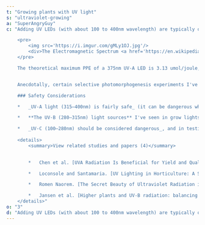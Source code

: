 ```yaml
---
t: "Growing plants with UV light"
s: "ultraviolet-growing"
a: "SuperAngryGuy"
c: "Adding UV LEDs (with about 100 to 400nm wavelength) are typically only used for light sensitive protein reactions effects, **not as photosynthesis drivers per se**. The pure UV-A grows I've done did result in slow grow and stunted plants. If I wanted to keep a tiny, important plant alive for a long duration I would be using pure UV-A. But, _the effects of UV-A on a plant can be unpredictable_ and needs to be tested by cultivar. The main UV light sensitive protein known about currently is the UVR8 protein which is a 280-315nm UV-B receptor, not a UV-A receptor.

    <pre>
        <img src='https://i.imgur.com/gMLy1OJ.jpg'/>
        <div>The Electromagnetic Spectrum <a href='https://en.wikipedia.org/wiki/Electromagnetic_radiation#/media/File:EM_spectrumrevised.png'>(source)</a></div>
    </pre>

    The theoretical maximum PPE of a 375nm UV-A LED is 3.13 umol/joule, and the relative low photosynthesis rate is going to make them a no-go in LED lighting except for photomorphogenesis effects. Making red lettuce cultivars more red by increasing anthocyanin production, or trying to increase trichome and cannabinoid production in cannabis plants, may be reasons to use UV light.


    Anecdotally, certain selective photomorphogenesis experiments I've done with UVA compared to blue leads me to believe that **there may be at least one unknown UVA light sensitive protein either as a primary receptor**, or my SWAG (scientific wild-ass guess) is a UVA light sensitive protein that can express itself differently in different plant parts, affecting the protein phototropin/cryptochrome signal transduction pathways locally. For example the hypocotyl (the stem before the first set of true leaves) can react much differently than the epicotyl (the stem after the first set of true leaves) in some plants like pole beans in my 470nm vs 405nm experiments.

    ### Safety Considerations

    *   _UV-A light (315–400nm) is fairly safe_ (it can be dangerous when you stick your eye close to a light source that appears dim yet has a high radiant flux) and at the time of this writing, only UV-A LEDs are used in LED grow lights if UV light is used.

    *   **The UV-B (280–315nm) light sources** I've seen in grow lights are still tube based because UV-B LEDs are still inefficient (5-10% range).

    *   _UV-C (100–280nm) should be considered dangerous_, and in testing I have damaged a number of plants with higher amounts of UV-C.
    
    <details>
        <summary>View related studies and papers (4)</summary>
    

        *   Chen et al. [UVA Radiation Is Beneficial for Yield and Quality of Indoor Cultivated Lettuce](https://www.frontiersin.org/articles/10.3389/fpls.2019.01563/full)

        *   Loconsole and Santamaria. [UV Lighting in Horticulture: A Sustainable Tool for Improving Production Quality and Food Safety](https://www.researchgate.net/publication/348591781_UV_Lighting_in_Horticulture_A_Sustainable_Tool_for_Improving_Production_Quality_and_Food_Safety)

        *   Romen Naorem. [The Secret Beauty of Ultraviolet Radiation in Plants](https://www.researchgate.net/profile/Romen-Naorem/publication/303989688_The_Secret_Beauty_of_Ultraviolet_Radiation_in_Plants/links/5761eb0208aeeada5bc5033a/The-Secret-Beauty-of-Ultraviolet-Radiation-in-Plants.pdf)

        *   Jansen et al. [Higher plants and UV-B radiation: balancing damage, repair and acclimation](https://www.sciencedirect.com/science/article/pii/S1360138598012151?casa_token=yDXAFPKqbcUAAAAA:7sM5p_1Sm4gza7fgszCOFUHorQmGyyqZsKUiC2edeunkgm9wQNxWdaxRUb94nCckY3naOZSLx3s)
    </details>"
o: "3"
d: "Adding UV LEDs (with about 100 to 400nm wavelength) are typically only used for light sensitive protein reactions effects, not as photosynthesis drivers per se. The pure UV-A grows I've done did result in slow grow and stunted plants."
---
```



